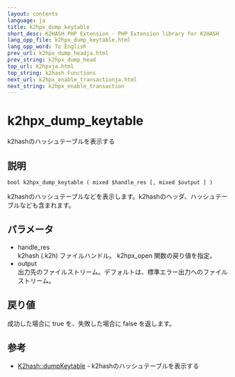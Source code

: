 ```yaml
---
layout: contents
language: ja
title: k2hpx_dump_keytable
short_desc: K2HASH PHP Extension - PHP Extension library for K2HASH
lang_opp_file: k2hpx_dump_keytable.html
lang_opp_word: To English
prev_url: k2hpx_dump_headja.html
prev_string: k2hpx_dump_head
top_url: k2hpxja.html
top_string: k2hash Functions
next_url: k2hpx_enable_transactionja.html
next_string: k2hpx_enable_transaction
---
```


# k2hpx_dump_keytable
k2hashのハッシュテーブルを表示する

## 説明

```
bool k2hpx_dump_keytable ( mixed $handle_res [, mixed $output ] )
```

k2hashのハッシュテーブルなどを表示します。k2hashのヘッダ、ハッシュテーブルなども含まれます。 

## パラメータ
- handle_res  
k2hash (.k2h) ファイルハンドル。 k2hpx_open 関数の戻り値を指定。
- output  
出力先のファイルストリーム。デフォルトは、標準エラー出力へのファイルストリーム。

## 戻り値
成功した場合に true を、失敗した場合に false を返します。 

## 参考
- [K2hash::dumpKeytable](k2h_dumpkeytableja.html) - k2hashのハッシュテーブルを表示する
